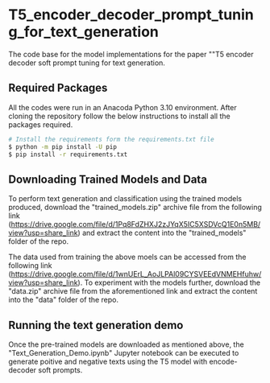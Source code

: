 # T5_encoder_decoder_prompt_tuning_for_text_generation

The code base for the model implementations for the paper ""T5 encoder decoder soft prompt tuning for text generation.


## Required Packages

All the codes were run in an Anacoda Python 3.10 environment. After cloning the repository follow the below instructions to install all the packages required.

```sh
# Install the requirements form the requirements.txt file
$ python -m pip install -U pip
$ pip install -r requirements.txt
```

## Downloading Trained Models and Data

To perform text generation and classification using the trained models produced, download the "trained_models.zip" archive file from the following link (https://drive.google.com/file/d/1Pq8FdZHXJ2zJYqX5IC5XSDVcQ1E0n5MB/view?usp=share_link) and extract the content into the "trained_models" folder of the repo.

The data used from training the above moels can be accessed from the following link (https://drive.google.com/file/d/1wnUErL_AoJLPAl09CYSVEEdVNMEHfuhw/view?usp=share_link). To experiment with the models further, download the "data.zip" archive file from the aforementioned link and extract the content into the "data" folder of the repo.


## Running the text generation demo

Once the pre-trained models are downloaded as mentioned above, the "Text_Generation_Demo.ipynb" Jupyter notebook can be executed to generate poitive and negative texts using the T5 model with encode-decoder soft prompts.
